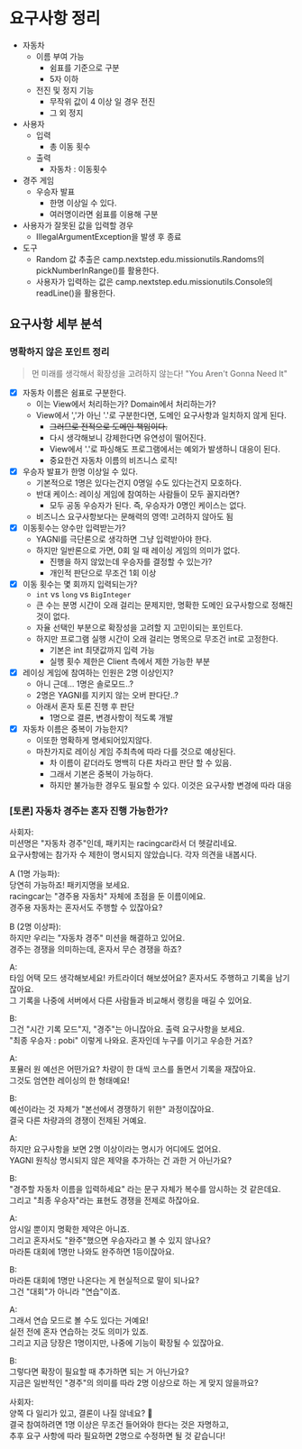 # 요구사항 정리

* 자동차
  * 이름 부여 가능
    * 쉼표를 기준으로 구분
    * 5자 이하
  * 전진 및 정지 기능
    * 무작위 값이 4 이상 일 경우 전진
    * 그 외 정지
* 사용자
  * 입력
    * 총 이동 횟수
  * 출력
    * 자동차 : 이동횟수
* 경주 게임
  * 우승자 발표
    * 한명 이상일 수 있다.
    * 여러명이라면 쉼표를 이용해 구분
* 사용자가 잘못된 값을 입력할 경우
  * IllegalArgumentException을 발생 후 종료
* 도구
  * Random 값 추출은 camp.nextstep.edu.missionutils.Randoms의 pickNumberInRange()를 활용한다.
  * 사용자가 입력하는 값은 camp.nextstep.edu.missionutils.Console의 readLine()을 활용한다.

## 요구사항 세부 분석

### 명확하지 않은 포인트 정리

> 먼 미래를 생각해서 확장성을 고려하지 않는다!
> "You Aren't Gonna Need It"

- [x] 자동차 이름은 쉼표로 구분한다.
  * 이는 View에서 처리하는가? Domain에서 처리하는가?
  * View에서 ','가 아닌 '.'로 구분한다면, 도메인 요구사항과 일치하지 않게 된다.
    * ~~그러므로 전적으로 도메인 책임이다.~~
    * 다시 생각해보니 강제한다면 유연성이 떨어진다.
    * View에서 '.'로 파싱해도 프로그램에서는 예외가 발생하니 대응이 된다.
    * 중요한건 자동차 이름의 비즈니스 로직!
- [x] 우승자 발표가 한명 이상일 수 있다.
  * 기본적으로 1명은 있다는건지 0명일 수도 있다는건지 모호하다.
  * 반대 케이스: 레이싱 게임에 참여하는 사람들이 모두 꼴지라면?
    * 모두 공동 우승자가 된다. 즉, 우승자가 0명인 케이스는 없다.
  * 비즈니스 요구사항보다는 문해력의 영역! 고려하지 않아도 됨
- [x] 이동횟수는 양수만 입력받는가?
  * YAGNI를 극단론으로 생각하면 그냥 입력받아야 한다.
  * 하지만 일반론으로 가면, 0회 일 때 레이싱 게임의 의미가 없다.
    * 진행을 하지 않았는데 우승자를 결정할 수 있는가?
    * 개인적 판단으로 무조건 1회 이상
- [x] 이동 횟수는 몇 회까지 입력되는가?
  * `int` vs `long` vs `BigInteger`
  * 큰 수는 분명 시간이 오래 걸리는 문제지만, 명확한 도메인 요구사항으로 정해진 것이 없다.
  * 자율 선택인 부분으로 확장성을 고려할 지 고민이되는 포인트다.
  * 하지만 프로그램 실행 시간이 오래 걸리는 명목으로 무조건 int로 고정한다.
    * 기본은 int 최댓값까지 입력 가능
    * 실행 횟수 제한은 Client 측에서 제한 가능한 부분
- [x] 레이싱 게임에 참여하는 인원은 2명 이상인지?
  * 아니 근데... 1명은 솔로모드..?
  * 2명은 YAGNI를 지키지 않는 오버 판다단..?
  * 아래서 혼자 토론 진행 후 판단
    * 1명으로 결론, 변경사항이 적도록 개발
- [x] 자동차 이름은 중복이 가능한지?
  * 이또한 명확하게 명세되어있지않다.
  * 마찬가지로 레이싱 게임 주최측에 따라 다를 것으로 예상된다.
    * 차 이름이 같더라도 명백히 다른 차라고 판단 할 수 있음.
    * 그래서 기본은 중복이 가능하다.
    * 하지만 불가능한 경우도 필요할 수 있다. 이것은 요구사항 변경에 따라 대응

### [토론] 자동차 경주는 혼자 진행 가능한가?

사회자:  
미션명은 "자동차 경주"인데, 패키지는 racingcar라서 더 헷갈리네요.  
요구사항에는 참가자 수 제한이 명시되지 않았습니다. 각자 의견을 내봅시다.  

A (1명 가능파):  
당연히 가능하죠! 패키지명을 보세요.  
racingcar는 "경주용 자동차" 자체에 초점을 둔 이름이에요.  
경주용 자동차는 혼자서도 주행할 수 있잖아요?

B (2명 이상파):  
하지만 우리는 "자동차 경주" 미션을 해결하고 있어요.  
경주는 경쟁을 의미하는데, 혼자서 무슨 경쟁을 하죠? 

A:  
타임 어택 모드 생각해보세요! 카트라이더 해보셨어요? 
혼자서도 주행하고 기록을 남기잖아요.  
그 기록을 나중에 서버에서 다른 사람들과 비교해서 랭킹을 매길 수 있어요.

B:  
그건 "시간 기록 모드"지, "경주"는 아니잖아요. 출력 요구사항을 보세요.  
"최종 우승자 : pobi" 이렇게 나와요. 혼자인데 누구를 이기고 우승한 거죠?

A:  
포뮬러 원 예선은 어떤가요? 차량이 한 대씩 코스를 돌면서 기록을 재잖아요.  
그것도 엄연한 레이싱의 한 형태예요!

B:  
예선이라는 것 자체가 "본선에서 경쟁하기 위한" 과정이잖아요.  
결국 다른 차량과의 경쟁이 전제된 거예요.

A:  
하지만 요구사항을 보면 2명 이상이라는 명시가 어디에도 없어요.  
YAGNI 원칙상 명시되지 않은 제약을 추가하는 건 과한 거 아닌가요?

B:  
"경주할 자동차 이름을 입력하세요" 라는 문구 자체가 복수를 암시하는 것 같은데요.    
그리고 "최종 우승자"라는 표현도 경쟁을 전제로 하잖아요.

A:  
암시일 뿐이지 명확한 제약은 아니죠.  
그리고 혼자서도 "완주"했으면 우승자라고 볼 수 있지 않나요?  
마라톤 대회에 1명만 나와도 완주하면 1등이잖아요.  

B:  
마라톤 대회에 1명만 나온다는 게 현실적으로 말이 되나요?  
그건 "대회"가 아니라 "연습"이죠.

A:  
그래서 연습 모드로 볼 수도 있다는 거예요!  
실전 전에 혼자 연습하는 것도 의미가 있죠.  
그리고 지금 당장은 1명이지만, 나중에 기능이 확장될 수 있잖아요.

B:  
그렇다면 확장이 필요할 때 추가하면 되는 거 아닌가요?  
지금은 일반적인 "경주"의 의미를 따라 2명 이상으로 하는 게 맞지 않을까요?

사회자:  
양쪽 다 일리가 있고, 결론이 나질 않네요? 🤣  
결국 참여하려면 1명 이상은 무조건 들어와야 한다는 것은 자명하고,  
추후 요구 사항에 따라 필요하면 2명으로 수정하면 될 것 같습니다!